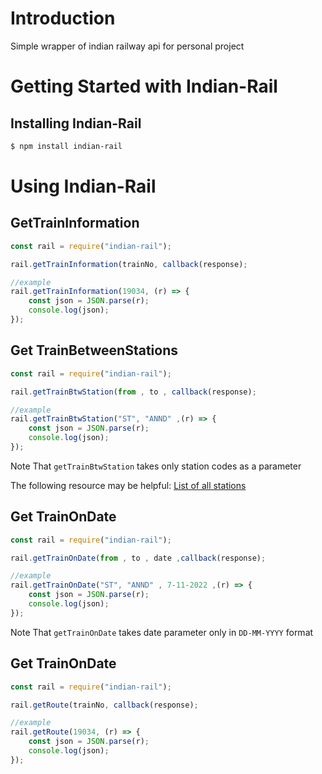 # Introduction

Simple wrapper of indian railway api for personal project

# Getting Started with Indian-Rail

## Installing Indian-Rail

```bash
$ npm install indian-rail
```

# Using Indian-Rail

## GetTrainInformation

```javascript
const rail = require("indian-rail");

rail.getTrainInformation(trainNo, callback(response);

//example
rail.getTrainInformation(19034, (r) => {
    const json = JSON.parse(r);
    console.log(json);
});
```

## Get TrainBetweenStations

```javascript
const rail = require("indian-rail");

rail.getTrainBtwStation(from , to , callback(response);

//example
rail.getTrainBtwStation("ST", "ANND" ,(r) => {
    const json = JSON.parse(r);
    console.log(json);
});
```

Note That `getTrainBtwStation` takes only station codes as a parameter

The following resource may be helpful:
[List of all stations](https://gist.github.com/shubhamjain/35ed77154f577295707a)

## Get TrainOnDate

```javascript
const rail = require("indian-rail");

rail.getTrainOnDate(from , to , date ,callback(response);

//example
rail.getTrainOnDate("ST", "ANND" , 7-11-2022 ,(r) => {
    const json = JSON.parse(r);
    console.log(json);
});
```

Note That `getTrainOnDate` takes date parameter only in `DD-MM-YYYY` format

## Get TrainOnDate

```javascript
const rail = require("indian-rail");

rail.getRoute(trainNo, callback(response);

//example
rail.getRoute(19034, (r) => {
    const json = JSON.parse(r);
    console.log(json);
});
```
